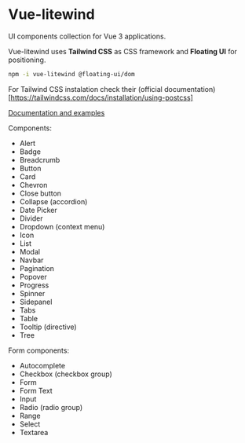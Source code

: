 # Vue-litewind

UI components collection for Vue 3 applications. 

Vue-litewind uses **Tailwind CSS** as CSS framework and **Floating UI** for positioning.

```bash
npm -i vue-litewind @floating-ui/dom
```
For Tailwind CSS instalation check their (official documentation)[https://tailwindcss.com/docs/installation/using-postcss]

[Documentation and examples](https://vue-litewind.netlify.app/documentation/installation)

Components:

* Alert
* Badge
* Breadcrumb
* Button
* Card
* Chevron
* Close button
* Collapse (accordion)
* Date Picker
* Divider
* Dropdown (context menu)
* Icon
* List
* Modal
* Navbar
* Pagination
* Popover
* Progress
* Spinner
* Sidepanel
* Tabs
* Table
* Tooltip (directive)
* Tree

Form components:

* Autocomplete
* Checkbox (checkbox group)
* Form
* Form Text
* Input
* Radio (radio group)
* Range
* Select
* Textarea

